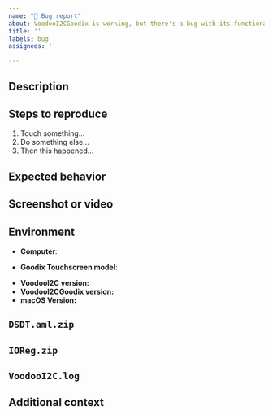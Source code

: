 ```yaml
---
name: "🐛 Bug report"
about: VoodooI2CGoodix is working, but there's a bug with its functionality
title: ''
labels: bug
assignees: ''

---
```


## Description
<!-- Describe the bug -->


## Steps to reproduce

1. Touch something...
2. Do something else...
3. Then this happened...


## Expected behavior
<!-- Describe what you expected to happen -->


## Screenshot or video
<!-- If applicable, add screenshots or videos to help explain the problem -->


## Environment
 - **Computer**: <!-- Chuwi Minibook 8 -->
 * **Goodix Touchscreen model**: <!-- GT911 -->
 - **VoodooI2C version:** <!-- 2.2 -->
 - **VoodooI2CGoodix version:** <!-- 0.1.0 -->
 - **macOS Version:** <!-- 10.5.2 19C57 -->

## `DSDT.aml.zip`
<!--
	1. Mount your EFI partition with these instructions https://www.modmy.com/how-mount-your-efi-partition-macos
	2. Find your DSDT.aml at /Volumes/EFI/EFI/CLOVER/ACPI/patched/DSDT.aml
	3. Attach a .zip file containing your DSDT.aml
-->


## `IOReg.zip`
<!--
	1. Dump your IORegistry with these instructions: https://www.tonymacx86.com/threads/guide-how-to-make-a-copy-of-ioreg.58368/
	2. Attach a .zip file containing your IOReg
-->


## `VoodooI2C.log`
<!--
  1. Run the following command in Terminal to dump logs from the last 10 minutes:
	sudo log show --predicate "processID == 0" --last 10m --debug --info | grep VoodooI2C > ~/Desktop/VoodooI2C.log
  2. Attach the log file
-->


## Additional context
<!-- Provide any additional information that might help us debug the issue -->

